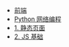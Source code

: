 * [前端](/prog-front-end/)
* [Python 网络编程](/prog-pyweb/)
* [1. 静态页面](/静态页面.md)
* [2. JS 基础](/JavaScript基础.md)
